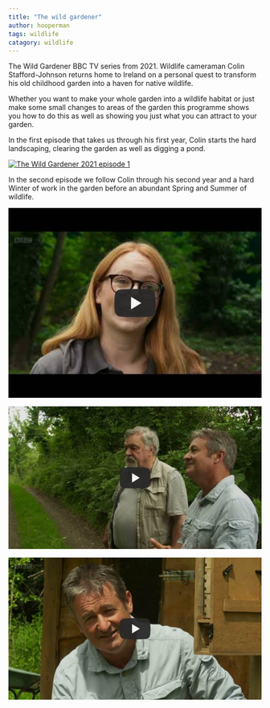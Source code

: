 ```yaml
---
title: "The wild gardener"
author: hooperman
tags: wildlife
catagory: wildlife
---
```

The Wild Gardener BBC TV series from 2021.
Wildlife cameraman Colin Stafford-Johnson returns home to Ireland on a personal quest to transform his old childhood garden into a haven for native wildlife.

Whether you want to make your whole garden into a wildlife habitat or just make some small changes to areas of the garden this programme shows you how to do this as well as showing you just what you can attract to your garden.

In the first episode that takes us through his first year, Colin starts the hard landscaping, clearing the garden as well as digging a pond.

[![The Wild Gardener 2021 episode 1](wildgardener1.jpg)](https://www.youtube.com/watch?v=4Hqg82jcrpI "The Wild Gardener 2021 episode 1")

In the second episode we follow Colin through his second year and a hard Winter of work in the garden before an abundant Spring and Summer of wildlife.

[![The Wild Gardener 2021 episode 2](/assets/img/wildgardener2.jpg)](https://www.youtube.com/watch?v=x09Sv-CjGyo "The Wild Gardener 2021 episode 2")


[![The Wild Gardener 2021 episode 3](/assets/img/wildgardenerepisode3.jpg)](https://www.youtube.com/watch?v=_l50JKybues "The Wild Gardener 2021 episode 3")


[![The Wild Gardener 2021 episode 4](assets/img/wildgardener4.jpg)](https://www.youtube.com/watch?v=8XFnEHBQaVc "The Wild Gardener 2021 episode 4")
